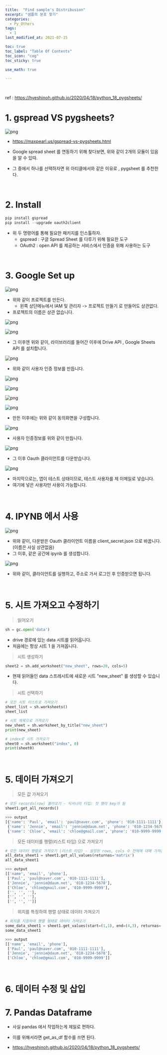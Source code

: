 ```yaml
---
title:  "Find sample's Distribusion"
excerpt: "샘플의 분포 찾기"
categories:
  - Py_Others
tags:
  - 1
last_modified_at: 2021-07-15

toc: true
toc_label: "Table Of Contents"
toc_icon: "cog"
toc_sticky: true

use_math: true

---
```


<br>

ref : <https://hyeshinoh.github.io/2020/04/18/python_18_pygsheets/>

# 1. gspread VS pygsheets?

![png](/assets/images/Python/12_1.png)

- <https://maxpearl.us/gspread-vs-pygsheets.html>

- Google spread sheet 를 연동하기 위해 찾다보면, 위와 같이 2개의 모듈이 있음을 알 수 있따.
- 그 중에서 하나를 선택하자면 위 아티클에서와 같은 이유로 , pygsheet 를 추천한다. 

<br>

# 2. Install

```python
pip install gspread
pip install --upgrade oauth2client
```

- 위 두 명령어를 통해 필요한 패키지를 인스톨하자. 
  - gspread : 구글 Spread Sheet 를 다루기 위해 필요한 도구 
  - OAuth2 : open API 를 제공하는 서비스에서 인증을 위해 사용하는 도구

<br>

# 3. Google Set up 

![png](/assets/images/Python/12_2.png)

- 위와 같이 프로젝트를 만든다. 
  - 왼쪽 상단메뉴에서 IAM 및 관리자 -> 프로젝트 만들기 로 만들어도 상관없다.
- 프로젝트의 이름은 상관 없습니다.

![png](/assets/images/Python/12_3.png)

![png](/assets/images/Python/12_4.png)

- 그 이후엔 위와 같이, 라이브러리를 들어간 이후에 Drive API , Google Sheets API 를 설치합니다. 

![png](/assets/images/Python/12_5.png)

- 위와 같이 사용자 인증 정보를 만듭니다. 

![png](/assets/images/Python/12_8.png)

![png](/assets/images/Python/12_9.png)

![png](/assets/images/Python/12_10.png)

![png](/assets/images/Python/12_11.png)

- 만든 이후에는 위와 같이 동의화면을 구성합니다. 

![png](/assets/images/Python/12_12.png)

- 사용자 인증정보를 위와 같이 만듭니다. 

![png](/assets/images/Python/12_13.png)

- 그 이후 Oauth 클라이언트를 다운받습니다.

![png](/assets/images/Python/12_14.png)

- 마지막으로는, 앱이 테스트 상태이므로, 테스트 사용자를 제 이메일로 넣습니다. 
- 여기에 넣은 사용자만 사용이 가능합니다. 

<br>

# 4. IPYNB 에서 사용

![png](/assets/images/Python/12_16.png)

- 위와 같이, 다운받은 Oauth 클라이언트 이름을 client_secret.json 으로 바꿉니다.(이름은 사실 상관없음)
- 그 이후, 같은 공간에 ipynb 를 생성합니다. 

![png](/assets/images/Python/12_15.png)

- 위와 같이, 클라이언트를 실행하고, 주소로 가서 로그인 후 인증받으면 됩니다. 

<br>

# 5. 시트 가져오고 수정하기

> 읽어오기

```python
sh = gc.open('data')
```

- drive 경로에 있는 data 시트를 읽어옵니다. 
- 처음에는 항상 시트 1 을 가져옵니다. 

> 시트 생성하기 

```python
sheet2 = sh.add_worksheet("new_sheet", rows=20, cols=5)
```

- 현재 읽어들인 data 스프레시트에 새로운 시트 "new_sheet" 를 생성할 수 있습니다. 

> 시트 선택하기

```python
# 모든 시트 리스트로 가져오기
sheet_list = sh.worksheets()
sheet_list
```

```python
# 시트 제목으로 가져오기
new_sheet = sh.worksheet_by_title("new_sheet")
print(new_sheet)
```

```python
# index로 시트 가져오기
sheet0 = sh.worksheet("index", 0)
print(sheet0)
```

<br>

# 5. 데이터 가져오기

> 모든 값 가져오기 

```python
# 모든 records(row) 불러오기 - 딕셔너리 타입: 첫 행이 key가 됨
sheet1.get_all_records()
```

```python
>>> output
[{'name': 'Paul', 'email': 'paul@naver.com', 'phone': '010-1111-1111'},
 {'name': 'Jennie', 'email': 'jennie@daum.net', 'phone': '010-1234-5678'},
 {'name': 'Chloe', 'email': 'chloe@gmail.com', 'phone': '010-9999-9999'}]
```

> 모든 데이터를 행렬(리스트 타입) 으로 가져오기 

```python
# 모든 데이터 행렬로 가져오기 (리스트 타입) - 설정된 rows, cols 수 전체에 대해 가져옴
all_data_sheet1 = sheet1.get_all_values(returnas='matrix')
all_data_sheet1
```

```python
>>> output
[['name', 'email', 'phone'],
 ['Paul', 'paul@naver.com', '010-1111-1111'],
 ['Jennie', 'jennie@daum.net', '010-1234-5678'],
 ['Chloe', 'chloe@gmail.com', '010-9999-9999'],
 ['', '', ''],
 ['', '', ''],
 ['', '', '']]
```



> 위치를 특정하여 행렬 상태로 데이터 가져오기

```python
# 위치를 지정하여 행렬 형태로 데이터 가져오기
some_data_sheet1 = sheet1.get_values(start=(1,1), end=(4,3), returnas='matrix')
some_data_sheet1
```

```python
>>> output 
[['name', 'email', 'phone'],
 ['Paul', 'paul@naver.com', '010-1111-1111'],
 ['Jennie', 'jennie@daum.net', '010-1234-5678'],
 ['Chloe', 'chloe@gmail.com', '010-9999-9999']]
```

<br>

# 6. 데이터 수정 및 삽입



# 7. Pandas Dataframe 

- 사실 pandas 에서 작업하는게 제일로 편하다.
- 이를 위해서라면 get_as_df 함수를 쓰면 된다. 

- https://hyeshinoh.github.io/2020/04/18/python_18_pygsheets/
